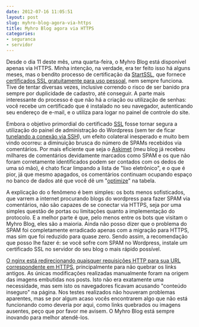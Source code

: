 ```yaml
---
date: 2012-07-16 11:05:51
layout: post
slug: myhro-blog-agora-via-https
title: Myhro Blog agora via HTTPS
categories:
- seguranca
- servidor
---
```


Desde o dia 11 deste mês, uma quarta-feira, o Myhro Blog está disponível apenas via HTTPS. Minha intenção, na verdade, era ter feito isso há alguns meses, mas o bendito processo de certificação da [StartSSL](https://www.startssl.com/), que fornece [certificados SSL gratuitamente para uso pessoal](https://www.startssl.com/?app=1), nem sempre funciona. Tive de tentar diversas vezes, inclusive correndo o risco de ser banido pra sempre por duplicidade de cadastro, até conseguir. A parte mais interessante do processo é que não há a criação ou utilização de senhas: você recebe um certificado que é instalado no seu navegador, autenticando seu endereço de e-mail, e o utiliza para logar no painel de controle do site.

Embora o objetivo primordial do certificado [SSL](https://en.wikipedia.org/wiki/Transport_Layer_Security) fosse tornar segura a utilização do painel de administração do Wordpress (sem ter de ficar [tunelando a conexão via SSH](https://blog.myhro.info/2012/04/tornando-o-uso-do-ssh-mais-simples-e-agradavel/)), um efeito colateral inesperado e muito bem vindo ocorreu: a diminuição brusca do número de SPAMs recebidos via comentários. Por mais eficiente que seja o [Askimet](https://akismet.com/) (meu blog já recebeu milhares de comentários devidamente marcados como SPAM e os que não foram corretamente identificados podem ser contados com os dedos de uma só mão), é chato ficar limpando a lista de "lixo eletrônico", e o que é pior, já que mesmo apagados, os comentários continuam ocupando espaço no banco de dados até que você dê um "[optimize](https://dev.mysql.com/doc/refman/5.5/en/optimize-table.html)" na tabela.

A explicação do o fenômeno é bem simples: os bots menos sofisticados, que varrem a internet procurando blogs do wordpress para fazer SPAM via comentários, não são capazes de se conectar via HTTPS, seja por uma simples questão de portas ou limitações quanto a implementação do protocolo. E a melhor parte é que, pelo menos entre os bots que visitam o Myhro Blog, eles são a maioria. Ainda não posso dizer que o problema do SPAM foi completamente erradicado apenas com a migração para HTTPS, mas sim que foi reduzido para quase zero. Sendo assim, a recomendação que posso lhe fazer é: se você sofre com SPAM no Wordpress, instale um certificado SSL no servidor do seu blog o mais rápido possível.

[O nginx está redirecionando quaisquer requisições HTTP para sua URL correspondente em HTTPS](http://serverfault.com/questions/67316/in-nginx-how-can-i-rewrite-all-http-requests-to-https-while-maintaining-sub-dom), principalmente para não quebrar os links antigos. As únicas modificações realizadas manualmente foram na origem das imagens embutidas nos posts. Isto não era exatamente uma necessidade, mas sem isto os navegadores ficavam acusando "conteúdo inseguro" na página. Nos testes realizados não houveram problemas aparentes, mas se por algum acaso vocês encontrarem algo que não está funcionando como deveria por aqui, como links quebrados ou imagens ausentes, peço que por favor me avisem. O Myhro Blog está sempre inovando para melhor atendê-los.
